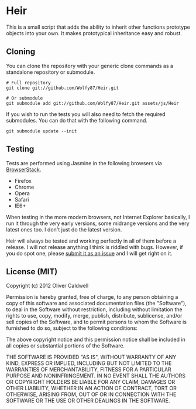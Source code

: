 # Heir

This is a small script that adds the ability to inherit other functions prototype objects into your own. It makes prototypical inheritance easy and robust.

## Cloning

You can clone the repository with your generic clone commands as a standalone repository or submodule.

    # Full repository
    git clone git://github.com/Wolfy87/Heir.git

    # Or submodule
    git submodule add git://github.com/Wolfy87/Heir.git assets/js/Heir

If you wish to run the tests you will also need to fetch the required submodules. You can do that with the following command.

    git submodule update --init

## Testing

Tests are performed using Jasmine in the following browsers via [BrowserStack](http://www.browserstack.com/).

 * Firefox
 * Chrome
 * Opera
 * Safari
 * IE6+

When testing in the more modern browsers, not Internet Explorer basically, I run it through the very early versions, some midrange versions and the very latest ones too. I don't just do the latest version.

Heir will always be tested and working perfectly in all of them before a release. I will not release anything I think is riddled with bugs. However, if you do spot one, please [submit it as an issue](https://github.com/Wolfy87/Heir/issues) and I will get right on it.

## License (MIT)

Copyright (c) 2012 Oliver Caldwell

Permission is hereby granted, free of charge, to any person obtaining a copy of this software and associated documentation files (the "Software"), to deal in the Software without restriction, including without limitation the rights to use, copy, modify, merge, publish, distribute, sublicense, and/or sell copies of the Software, and to permit persons to whom the Software is furnished to do so, subject to the following conditions:

The above copyright notice and this permission notice shall be included in all copies or substantial portions of the Software.

THE SOFTWARE IS PROVIDED "AS IS", WITHOUT WARRANTY OF ANY KIND, EXPRESS OR IMPLIED, INCLUDING BUT NOT LIMITED TO THE WARRANTIES OF MERCHANTABILITY, FITNESS FOR A PARTICULAR PURPOSE AND NONINFRINGEMENT. IN NO EVENT SHALL THE AUTHORS OR COPYRIGHT HOLDERS BE LIABLE FOR ANY CLAIM, DAMAGES OR OTHER LIABILITY, WHETHER IN AN ACTION OF CONTRACT, TORT OR OTHERWISE, ARISING FROM, OUT OF OR IN CONNECTION WITH THE SOFTWARE OR THE USE OR OTHER DEALINGS IN THE SOFTWARE.